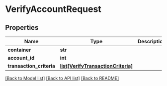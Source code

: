 # VerifyAccountRequest


## Properties
Name | Type | Description | Notes
------------ | ------------- | ------------- | -------------
**container** | **str** |  | [optional] 
**account_id** | **int** |  | [optional] 
**transaction_criteria** | [**list[VerifyTransactionCriteria]**](VerifyTransactionCriteria.md) |  | 

[[Back to Model list]](../README.md#documentation-for-models) [[Back to API list]](../README.md#documentation-for-api-endpoints) [[Back to README]](../README.md)


